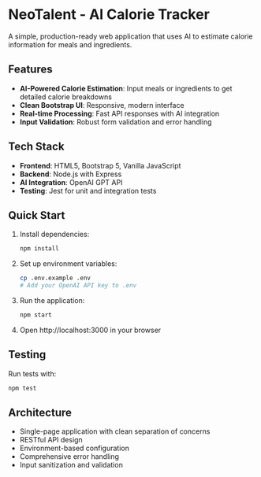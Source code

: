 # NeoTalent - AI Calorie Tracker

A simple, production-ready web application that uses AI to estimate calorie information for meals and ingredients.

## Features

- **AI-Powered Calorie Estimation**: Input meals or ingredients to get detailed calorie breakdowns
- **Clean Bootstrap UI**: Responsive, modern interface
- **Real-time Processing**: Fast API responses with AI integration
- **Input Validation**: Robust form validation and error handling

## Tech Stack

- **Frontend**: HTML5, Bootstrap 5, Vanilla JavaScript
- **Backend**: Node.js with Express
- **AI Integration**: OpenAI GPT API
- **Testing**: Jest for unit and integration tests

## Quick Start

1. Install dependencies:
   ```bash
   npm install
   ```

2. Set up environment variables:
   ```bash
   cp .env.example .env
   # Add your OpenAI API key to .env
   ```

3. Run the application:
   ```bash
   npm start
   ```

4. Open http://localhost:3000 in your browser

## Testing

Run tests with:
```bash
npm test
```

## Architecture

- Single-page application with clean separation of concerns
- RESTful API design
- Environment-based configuration
- Comprehensive error handling
- Input sanitization and validation
